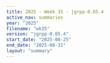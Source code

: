 ```yaml
---
title: 2025 - Week 35 - jgrpp-0.65.4
active_nav: summaries
year: "2025"
filename: "wk35"
version: "jgrpp-0.65.4"
start_date: "2025-08-25"
end_date: "2025-08-31"
layout: "summary"
---
```

